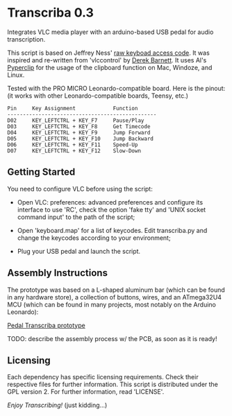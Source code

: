 # Transcriba 0.3

Integrates VLC media player with an arduino-based USB pedal for audio
transcription.
 
This script is based on Jeffrey Ness' [raw keyboad access
code](https://github.com/jness).  It was inspired and re-written from
'vlccontrol' by [Derek
Barnett](https://wiki.videolan.org/How_to_use_VLC_for_transcription_in_linux).
It uses Al's [Pyperclip](https://pypi.python.org/pypi/pyperclip/1.5.1) for the
usage of the clipboard function on Mac, Windoze, and Linux.
 
Tested with the PRO MICRO Leonardo-compatible board. Here is the pinout: (it 
works with other Leonardo-compatible boards, Teensy, etc.)

```
Pin     Key Assignment            Function
------------------------------------------------
D02     KEY_LEFTCTRL + KEY_F7     Pause/Play 
D03     KEY_LEFTCTRL + KEY_F8     Get Timecode
D04     KEY_LEFTCTRL + KEY_F9     Jump Forward 
D05     KEY_LEFTCTRL + KEY_F10    Jump Backward
D06     KEY_LEFTCTRL + KEY_F11    Speed-Up  
D07     KEY_LEFTCTRL + KEY_F12    Slow-Down
```

## Getting Started

You need to configure VLC before using the script:

* Open VLC: preferences: advanced preferences and configure its interface to 
use 'RC', check the option 'fake tty' and 'UNIX socket command input' to 
the path of the script;
 
* Open 'keyboard.map' for a list of keycodes. Edit transcriba.py and change the
keycodes according to your environment;

* Plug your USB pedal and launch the script.

## Assembly Instructions

The prototype was based on a L-shaped aluminum bar (which can be found in any
hardware store), a collection of buttons, wires, and an ATmega32U4 MCU (which
can be found in many projects, most notably on the Arduino Leonardo):

[Pedal Transcriba prototype](pedal_0.1.jpg)

TODO: describe the assembly process w/ the PCB, as soon as it is ready!

## Licensing

Each dependency has specific licensing requirements. Check their respective
files for further information.  This script is distributed under the GPL
version 2. For further information, read 'LICENSE'.

*Enjoy Transcribing!*
 (just kidding...)

